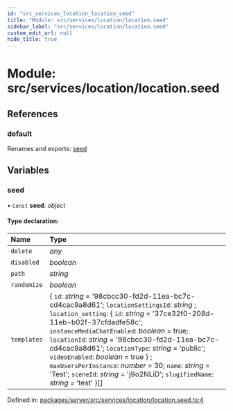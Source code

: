 ```yaml
---
id: "src_services_location_location_seed"
title: "Module: src/services/location/location.seed"
sidebar_label: "src/services/location/location.seed"
custom_edit_url: null
hide_title: true
---
```


# Module: src/services/location/location.seed

## References

### default

Renames and exports: [seed](src_services_location_location_seed.md#seed)

## Variables

### seed

• `Const` **seed**: *object*

#### Type declaration:

Name | Type |
:------ | :------ |
`delete` | *any* |
`disabled` | *boolean* |
`path` | *string* |
`randomize` | *boolean* |
`templates` | { `id`: *string* = '98cbcc30-fd2d-11ea-bc7c-cd4cac9a8d61'; `locationSettingsId`: *string* ; `location_setting`: { `id`: *string* = '37ce32f0-208d-11eb-b02f-37cfdadfe58c'; `instanceMediaChatEnabled`: *boolean* = true; `locationId`: *string* = '98cbcc30-fd2d-11ea-bc7c-cd4cac9a8d61'; `locationType`: *string* = 'public'; `videoEnabled`: *boolean* = true } ; `maxUsersPerInstance`: *number* = 30; `name`: *string* = 'Test'; `sceneId`: *string* = 'j9o2NLiD'; `slugifiedName`: *string* = 'test' }[] |

Defined in: [packages/server/src/services/location/location.seed.ts:4](https://github.com/xr3ngine/xr3ngine/blob/66a84a950/packages/server/src/services/location/location.seed.ts#L4)
